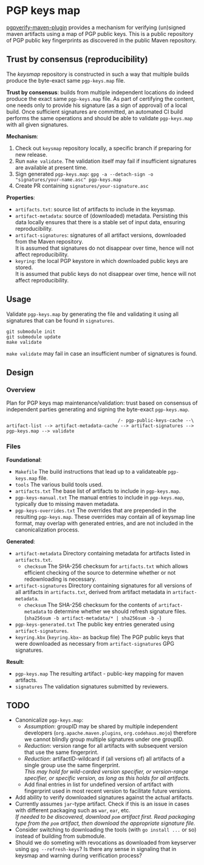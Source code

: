 # PGP keys map

[pgpverify-maven-plugin](https://github.com/s4u/pgpverify-maven-plugin) provides a mechanism for verifying (un)signed maven artifacts using a map of PGP public keys. This is a public repository of PGP public key fingerprints as discovered in the public Maven repository.

## Trust by consensus (reproducibility)

The _keysmap_ repository is constructed in such a way that multiple builds produce the byte-exact same `pgp-keys.map` file.

__Trust by consensus__: builds from multiple independent locations do indeed produce the exact same `pgp-keys.map` file. As part of certifying the content, one needs only to provide his signature (as a sign of approval) of a local build. Once sufficient signatures are committed, an automated CI build performs the same operations and should be able to validate `pgp-keys.map` with all given signatures.

__Mechanism__:

1. Check out `keysmap` repository locally, a specific branch if preparing for new release.
1. Run `make validate`. The validation itself may fail if insufficient signatures are available at present time.
1. Sign generated `pgp-keys.map`: `gpg -a --detach-sign -o "signatures/your-name.asc" pgp-keys.map`
1. Create PR containing `signatures/your-signature.asc`

__Properties__:

- `artifacts.txt`: source list of artifacts to include in the keysmap.
- `artifact-metadata`: source of (downloaded) metadata. Persisting this data locally ensures that there is a stable set of input data, ensuring reproducibility.
- `artifact-signatures`: signatures of all artifact versions, downloaded from the Maven repository.  
  It is assumed that signatures do not disappear over time, hence will not affect reproducibility.
- `keyring`: the local PGP keystore in which downloaded public keys are stored.  
  It is assumed that public keys do not disappear over time, hence will not affect reproducibility.

## Usage

Validate `pgp-keys.map` by generating the file and validating it using all signatures that can be found in `signatures`.

```
git submodule init
git submodule update
make validate
```

`make validate` may fail in case an insufficient number of signatures is found.

## Design

### Overview

Plan for PGP keys map maintenance/validation: trust based on consensus of independent parties generating and signing the byte-exact `pgp-keys.map`.

```
                                         /- pgp-public-keys-cache --\
artifact-list --> artifact-metadata-cache --> artifact-signatures --> pgp-keys.map --> validate
```

### Files

__Foundational__:

- `Makefile` The build instructions that lead up to a validateable `pgp-keys.map` file.
- `tools` The various build tools used.
- `artifacts.txt` The base list of artifacts to include in `pgp-keys.map`.
- `pgp-keys-manual.txt` The manual entries to include in `pgp-keys.map`, typically due to missing maven metadata.
- `pgp-keys-overrides.txt` The overrides that are prepended in the resulting `pgp-keys.map`. These overrides may contain all of keysmap line format, may overlap with generated entries, and are not included in the canonicalization process.

__Generated__:

- `artifact-metadata` Directory containing metadata for artifacts listed in `artifacts.txt`.
  - `checksum` The SHA-256 checksum for `artifacts.txt` which allows efficient checking of the source to determine whether or not redownloading is necessary.
- `artifact-signatures` Directory containing signatures for all versions of all artifacts in `artifacts.txt`, derived from artifact metadata in `artifact-metadata`.
  - `checksum` The SHA-256 checksum for the contents of `artifact-metadata` to determine whether we should refresh signature files. (`sha256sum -b artifact-metadata/* | sha256sum -b -`)
- `pgp-keys-generated.txt` The public key entries generated using `artifact-signatures`.
- `keyring.kbx` (`keyring.kbx~` as backup file) The PGP public keys that were downloaded as necessary from `artifact-signatures` GPG signatures.

__Result__:

- `pgp-keys.map` The resulting artifact - public-key mapping for maven artifacts.
- `signatures` The validation signatures submitted by reviewers.

## TODO

- Canonicalize `pgp-keys.map`:
  - _Assumption_: groupID may be shared by multiple independent developers (`org.apache.maven.plugins`, `org.codehaus.mojo`) therefore we cannot blindly group multiple signatures under one groupID.
  - _Reduction_: version range for all artifacts with subsequent version that use the same fingerprint.
  - _Reduction_: artifactID-wildcard if (all versions of) all artifacts of a single group use the same fingerprint.  
  _This may hold for wild-carded version specifier, or version-range specifier, or specific version, as long as this holds for all artifacts._
  - Add final entries in list for undefined version of artifact with fingerprint used in most recent version to facilitate future versions.
- Add ability to verify downloaded signatures against the actual artifacts.
- Currently assumes `jar`-type artifact. Check if this is an issue in cases with different packaging such as `war`, `ear`, etc.  
  _If needed to be discovered, download `pom` artifact first. Read _packaging type_ from the `pom` artifact, then download the appropriate signature file._
- Consider switching to downloading the tools (with `go install ...` or so) instead of building from submodule.
- Should we do someting with revocations as downloaded from keyserver using `gpg --refresh-keys`? Is there any sense in signaling that in keysmap and warning during verification process?
